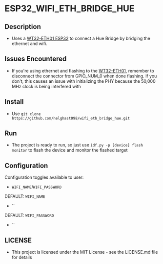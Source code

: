 

# ESP32_WIFI_ETH_BRIDGE_HUE

## Description
* Uses a [WT32-ETH01 ESP32](https://github.com/egnor/wt32-eth01) to connect a Hue Bridge by bridging the ethernet and wifi.

## Issues Encountered
* If you're using ethernet and flashing to the [WT32-ETH01](https://github.com/egnor/wt32-eth01/tree/main?tab=readme-ov-file), remember to disconnect the connector from GPIO_NUM_0 when done flashing. If you don't, this causes an issue with initializing the PHY because the 50,000 MHz clock is being interfered with

## Install
* Use `git clone https://github.com/helghast098/wifi_eth_bridge_hue.git`
  
## Run
* The project is ready to run, so just use `idf.py -p [device] flash monitor` to flash the device and monitor the flashed target

## Configuration
Configuration toggles available to user:
* `WIFI_NAME`/`WIFI_PASSWORD`
  
DEFAULT: `WIFI_NAME`
* `` 

DEFAULT: `WIFI_PASSWORD`
* ``

## LICENSE
* This project is licensed under the MIT License - see the LICENSE.md file for details
